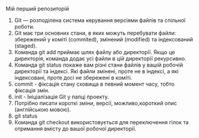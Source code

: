 Мій перший репозиторій
1. Git — розподілена система керування версіями файлів та спільної роботи. 
2. Git має три основних стани, в яких можуть перебувати файли: збережений у коміті (commited), змінений (modified) та індексований (staged).
3. Команда git add приймає шлях файлу або директорії. Якщо це директорія, команда додає усі файли в цій директорії рекурсивно.
4. Команда git status покаже вам різні стани файлів у вашій робочій директорії та індексі. Які файли змінені, проте не в індексі, а які індексовані, проте досі не збережені в коміті.
5. commit - фіксація стану сховища в певний момент часу, тобто фіксація змін.
6. init - Ініціалізація Git у папці проекту.
7. Потрібно писати короткі зміни, версії, можливо,короткий опис (англійською мовою).
8. git status
9. Команда git checkout використовується для переключення гілок та отримання вмісту до вашої робочої директорії.
